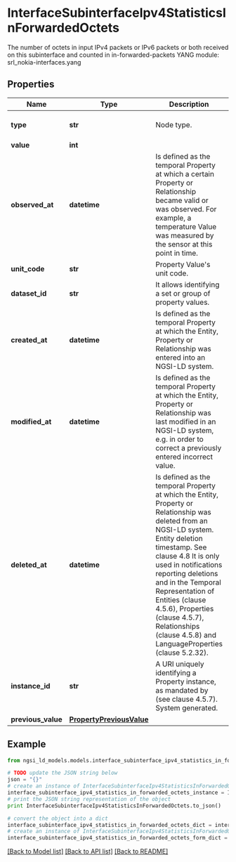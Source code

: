 # InterfaceSubinterfaceIpv4StatisticsInForwardedOctets

The number of octets in input IPv4 packets or IPv6 packets or both received on this subinterface and counted in in-forwarded-packets  YANG module: srl_nokia-interfaces.yang 

## Properties

Name | Type | Description | Notes
------------ | ------------- | ------------- | -------------
**type** | **str** | Node type.  | [optional] [default to 'Property']
**value** | **int** |  | 
**observed_at** | **datetime** | Is defined as the temporal Property at which a certain Property or Relationship became valid or was observed. For example, a temperature Value was measured by the sensor at this point in time.  | [optional] 
**unit_code** | **str** | Property Value&#39;s unit code.  | [optional] 
**dataset_id** | **str** | It allows identifying a set or group of property values.  | [optional] 
**created_at** | **datetime** | Is defined as the temporal Property at which the Entity, Property or Relationship was entered into an NGSI-LD system.  | [optional] [readonly] 
**modified_at** | **datetime** | Is defined as the temporal Property at which the Entity, Property or Relationship was last modified in an NGSI-LD system, e.g. in order to correct a previously entered incorrect value.  | [optional] [readonly] 
**deleted_at** | **datetime** | Is defined as the temporal Property at which the Entity, Property or Relationship was deleted from an NGSI-LD system.  Entity deletion timestamp. See clause 4.8 It is only used in notifications reporting deletions and in the Temporal Representation of Entities (clause 4.5.6), Properties (clause 4.5.7), Relationships (clause 4.5.8) and LanguageProperties (clause 5.2.32).  | [optional] [readonly] 
**instance_id** | **str** | A URI uniquely identifying a Property instance, as mandated by (see clause 4.5.7). System generated.  | [optional] [readonly] 
**previous_value** | [**PropertyPreviousValue**](PropertyPreviousValue.md) |  | [optional] 

## Example

```python
from ngsi_ld_models.models.interface_subinterface_ipv4_statistics_in_forwarded_octets import InterfaceSubinterfaceIpv4StatisticsInForwardedOctets

# TODO update the JSON string below
json = "{}"
# create an instance of InterfaceSubinterfaceIpv4StatisticsInForwardedOctets from a JSON string
interface_subinterface_ipv4_statistics_in_forwarded_octets_instance = InterfaceSubinterfaceIpv4StatisticsInForwardedOctets.from_json(json)
# print the JSON string representation of the object
print InterfaceSubinterfaceIpv4StatisticsInForwardedOctets.to_json()

# convert the object into a dict
interface_subinterface_ipv4_statistics_in_forwarded_octets_dict = interface_subinterface_ipv4_statistics_in_forwarded_octets_instance.to_dict()
# create an instance of InterfaceSubinterfaceIpv4StatisticsInForwardedOctets from a dict
interface_subinterface_ipv4_statistics_in_forwarded_octets_form_dict = interface_subinterface_ipv4_statistics_in_forwarded_octets.from_dict(interface_subinterface_ipv4_statistics_in_forwarded_octets_dict)
```
[[Back to Model list]](../README.md#documentation-for-models) [[Back to API list]](../README.md#documentation-for-api-endpoints) [[Back to README]](../README.md)



